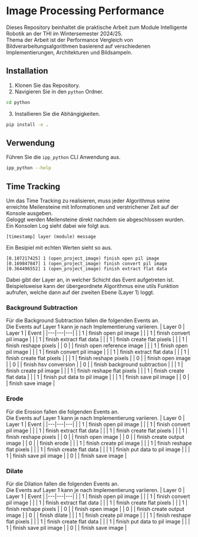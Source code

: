 # Image Processing Performance
Dieses Repository beinhaltet die praktische Arbeit zum Module Intelligente Robotik an der THI im Wintersemester 2024/25.\
Thema der Arbeit ist der Performance Vergleich von Bildverarbeitungsalgorithmen basierend auf verschiedenen Implementierungen, Architekturen und Bildsampeln.

## Installation
1. Klonen Sie das Repository.
2. Navigieren Sie in den `python` Ordner.
```bash
cd python
```
3. Installieren Sie die Abhängigkeiten.
```bash
pip install -e .
```

## Verwendung
Führen Sie die `ipp_python` CLI Anwendung aus.
```bash
ipp_python --help
```

## Time Tracking
Um das Time Tracking zu realisieren, muss jeder Algorithmus seine erreichte Meilensteine mit Informationen und verstrichener Zeit auf der Konsole ausgeben.\
Geloggt werden Meilensteine direkt nachdem sie abgeschlossen wurden.\
Ein Konsolen Log sieht dabei wie folgt aus.
```
[timestamp] layer (module) message
```
Ein Besipiel mit echten Werten sieht so aus.
```
[0.107217425] 1 (open_project_image) finish open pil image
[0.169847847] 1 (open_project_image) finish convert pil image
[0.364496552] 1 (open_project_image) finish extract flat data
```
Dabei gibt der Layer an, in welcher Schicht das Event aufgetreten ist.\
Beispielsweise kann der übergeordnete Algorithmus eine utils Funktion aufrufen, welche dann auf der zweiten Ebene (Layer 1) loggt.

### Background Subtraction
Für die Background Subtraction fallen die folgenden Events an.\
Die Events auf Layer 1 kann je nach Implementierung variieren.
| Layer 0 | Layer 1 | Event |
|---|---|---|
| | 1 | finish open pil image |
| | 1 | finish convert pil image |
| | 1 | finish extract flat data |
| | 1 | finish create flat pixels |
| | 1 | finish reshape pixels |
| 0 | | finish open reference image |
| | 1 | finish open pil image |
| | 1 | finish convert pil image |
| | 1 | finish extract flat data |
| | 1 | finish create flat pixels |
| | 1 | finish reshape pixels |
| 0 | | finish open image |
| 0 | | finish hsv conversion |
| 0 | | finish background subtraction |
| | 1 | finish create pil image |
| | 1 | finish reshape flat pixels |
| | 1 | finish create flat data |
| | 1 | finish put data to pil image |
| | 1 | finish save pil image |
| 0 | | finish save image |

### Erode
Für die Erosion fallen die folgenden Events an.\
Die Events auf Layer 1 kann je nach Implementierung variieren.
| Layer 0 | Layer 1 | Event |
|---|---|---|
| | 1 | finish open pil image |
| | 1 | finish convert pil image |
| | 1 | finish extract flat data |
| | 1 | finish create flat pixels |
| | 1 | finish reshape pixels |
| 0 | | finish open image |
| 0 | | finish create output image |
| 0 | | finish erode |
| | 1 | finish create pil image |
| | 1 | finish reshape flat pixels |
| | 1 | finish create flat data |
| | 1 | finish put data to pil image |
| | 1 | finish save pil image |
| 0 | | finish save image |

### Dilate
Für die Dilation fallen die folgenden Events an.\
Die Events auf Layer 1 kann je nach Implementierung variieren.
| Layer 0 | Layer 1 | Event |
|---|---|---|
| | 1 | finish open pil image |
| | 1 | finish convert pil image |
| | 1 | finish extract flat data |
| | 1 | finish create flat pixels |
| | 1 | finish reshape pixels |
| 0 | | finish open image |
| 0 | | finish create output image |
| 0 | | finish dilate |
| | 1 | finish create pil image |
| | 1 | finish reshape flat pixels |
| | 1 | finish create flat data |
| | 1 | finish put data to pil image |
| | 1 | finish save pil image |
| 0 | | finish save image |
